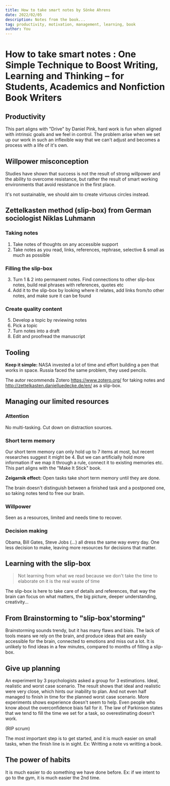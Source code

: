 ```yaml
---
title: How to take smart notes by Sönke Ahrens
date: 2022/02/05
description: Notes from the book...
tag: productivity, motivation, management, learning, book
author: You
---
```


# How to take smart notes : One Simple Technique to Boost Writing, Learning and Thinking – for Students, Academics and Nonfiction Book Writers

## Productivity

This part aligns with "Drive" by Daniel Pink, hard work is fun when aligned with intrinsic goals and we feel in control.
The problem arise when we set up our work in such an inflexible way that we can't adjust and becomes a process with a life of it's own.

## Willpower misconception

Studies have shown that success is not the result of strong willpower and the ability to overcome resistance, but rather the result of smart working environments that avoid resistance in the first place.

It's not sustainable, we should aim to create virtuous circles instead.

## Zettelkasten method (slip-box) from German sociologist Niklas Luhmann

### Taking notes

1. Take notes of thoughts on any accessible support
2. Take notes as you read, links, references, rephrase, selective & small as much as possible

### Filling the slip-box

3. Turn 1 & 2 into permanent notes. Find connections to other slip-box notes, build real phrases with references, quotes etc
4. Add it to the slip-box by looking where it relates, add links from/to other notes, and make sure it can be found

### Create quality content

5. Develop a topic by reviewing notes
6. Pick a topic
7. Turn notes into a draft
8. Edit and proofread the manuscript

## Tooling

**Keep it simple:** NASA invested a lot of time and effort building a pen that works in space. Russia faced the same problem, they used pencils.

The autor recommends Zotero https://www.zotero.org/ for taking notes and http://zettelkasten.danielluedecke.de/en/ as a slip-box.

## Managing our limited resources

### Attention

No multi-tasking. Cut down on distraction sources.

### Short term memory

Our short term memory can only hold up to 7 items at most, but recent researches suggest it might be 4.
But we can artificially hold more information if we map it through a rule, connect it to existing memories etc. This part aligns with the "Make It Stick" book.

**Zeigarnik effect:** Open tasks take short term memory until they are done.

The brain doesn't distinguish between a finished task and a postponed one, so taking notes tend to free our brain.

### Willpower

Seen as a resources, limited and needs time to recover.

### Decision making

Obama, Bill Gates, Steve Jobs (...) all dress the same way every day. One less decision to make, leaving more resources for decisions that matter.

## Learning with the slip-box

> Not learning from what we read because we don't take the time to elaborate on it is the real waste of time

The slip-box is here to take care of details and references, that way the brain can focus on what matters, the big picture, deeper understanding, creativity...

## From Brainstorming to "slip-box'storming"

Brainstorming sounds trendy, but it has many flaws and biais.
The lack of tools means we rely on the brain, and produce ideas that are easily accessible for the brain, connected to emotions and miss out a lot.
It is unlikely to find ideas in a few minutes, compared to months of filling a slip-box.

## Give up planning

An experiment by 3 psychologists asked a group for 3 estimations. Ideal, realistic and worst case scenario.
The result shows that ideal and realistic were very close, which hints our inability to plan. And not even half managed to finish in time for the planned worst case scenario.
More experiments shows experience doesn't seem to help. Even people who know about the overconfidence biais fall for it.
The law of Parkinson states that we tend to fill the time we set for a task, so overestimating doesn't work.

(RIP scrum)

The most important step is to get started, and it is much easier on small tasks, when the finish line is in sight. Ex: Writting a note vs writting a book.

## The power of habits

It is much easier to do something we have done before.
Ex: if we intent to go to the gym, it is much easier the 2nd time.
